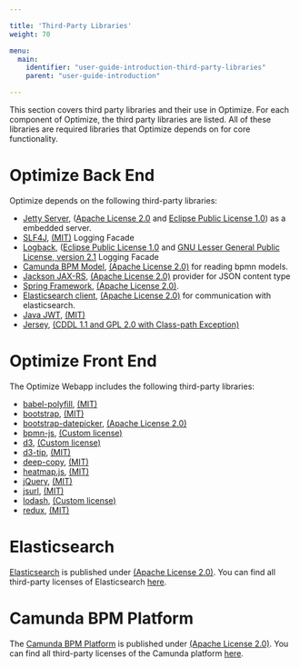 ```yaml
---

title: 'Third-Party Libraries'
weight: 70

menu:
  main:
    identifier: "user-guide-introduction-third-party-libraries"
    parent: "user-guide-introduction"

---
```


This section covers third party libraries and their use in Optimize. For each component of Optimize, the third party libraries are listed. All of these libraries are required libraries that Optimize depends on for core functionality.

# Optimize Back End

Optimize depends on the following third-party libraries:

* [Jetty Server](http://www.eclipse.org/jetty/), ([Apache License 2.0][apache] and [Eclipse Public License 1.0][eclipse]) as a embedded server.
* [SLF4J](http://www.slf4j.org/), [(MIT)][mit] Logging Facade
* [Logback](http://www.slf4j.org/), ([Eclipse Public License 1.0][eclipse] and [GNU Lesser General Public License, version 2.1][lgpl2.1] Logging Facade
* [Camunda BPM Model](https://github.com/camunda/camunda-bpmn-model), [(Apache License 2.0)][apache]  for reading bpmn models.
* [Jackson JAX-RS](http://wiki.fasterxml.com/JacksonHome), [(Apache License 2.0)][apache] provider for JSON content type
* [Spring Framework][spring], [(Apache License 2.0)][apache].
* [Elasticsearch client](https://github.com/elastic/elasticsearch), [(Apache License 2.0)][apache] for communication with elasticsearch.
* [Java JWT](https://github.com/auth0/java-jwt), [(MIT)][mit]
* [Jersey](https://github.com/jersey/jersey), [(CDDL 1.1 and GPL 2.0 with Class-path Exception)](https://github.com/jersey/jersey/blob/master/LICENSE.txt)

# Optimize Front End

The Optimize Webapp includes the following third-party libraries:

* [babel-polyfill](https://github.com/babel/babel/tree/master/packages/babel-polyfill), [(MIT)][mit]
* [bootstrap](https://github.com/twbs/bootstrap), [(MIT)][mit]
* [bootstrap-datepicker](https://github.com/uxsolutions/bootstrap-datepicker), [(Apache License 2.0)][apache]
* [bpmn-js](http://bpmn.io), [(Custom license)](https://raw.githubusercontent.com/bpmn-io/bower-bpmn-js/v0.5.1/LICENSE)
* [d3](https://github.com/d3/d3), [(Custom license)](https://github.com/d3/d3/blob/master/LICENSE)
* [d3-tip](https://github.com/Caged/d3-tip), [(MIT)][mit]
* [deep-copy](https://github.com/simov/deep-copy), [(MIT)][mit]
* [heatmap.js](https://github.com/pa7/heatmap.js), [(MIT)][mit]
* [jQuery](http://jquery.com/), [(MIT)][mit]
* [jsurl](https://github.com/Sage/jsurl), [(MIT)][mit]
* [lodash](https://github.com/lodash/lodash), [(Custom license)](https://github.com/lodash/lodash/blob/master/LICENSE)
* [redux](https://github.com/reactjs/redux), [(MIT)][mit]

# Elasticsearch

[Elasticsearch](https://github.com/elastic/elasticsearch) is published under [(Apache License 2.0)][apache]. You can find all third-party licenses of Elasticsearch [here](https://github.com/elastic/opensourcesoftware/tree/master/docs/elasticsearch).

# Camunda BPM Platform

The [Camunda BPM Platform](https://github.com/camunda/camunda-bpm-platform) is published under [(Apache License 2.0)][apache]. You can find all third-party licenses of the Camunda platform [here](https://docs.camunda.org/manual/latest/introduction/third-party-libraries/).


[apache]: http://www.apache.org/licenses/LICENSE-2.0.html
[dojo]: https://github.com/dojo/dojo/blob/1.9/LICENSE#L43-L195
[eclipse]: http://www.eclipse.org/legal/epl-v10.html
[epl]: http://www.eclipse.org/legal/epl-v10.html
[jruby]: https://github.com/jruby/jruby/blob/master/LICENSE.RUBY
[lgpl]: http://www.gnu.org/licenses/lgpl-3.0.de.html
[lgpl2.1]: http://www.gnu.org/licenses/old-licenses/lgpl-2.1.html
[mit]: http://opensource.org/licenses/MIT
[mpl]: https://www.mozilla.org/MPL/1.0/
[mpl2]: https://www.mozilla.org/MPL/2.0/
[spring]: http://projects.spring.io/spring-framework/
[python]: http://www.jython.org/license.html
[tmate]: http://svnkit.com/license.html
